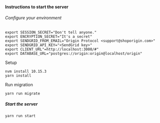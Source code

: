 #### Instructions to start the server

###### Configure your environment

```
export SESSION_SECRET="Don't tell anyone."
export ENCRYPTION_SECRET="It's a secret"
export SENDGRID_FROM_EMAIL="Origin Protocol <support@shoporigin.com>"
export SENDGRID_API_KEY="<SendGrid key>"
export CLIENT_URL"=http://localhost:3000/#"
export DATABASE_URL="postgres://origin:origin@localhost/origin"
```

Setup 

```
nvm install 10.15.3
yarn install
```

Run migration
```
yarn run migrate
```

##### Start the server
```
yarn run start
```

